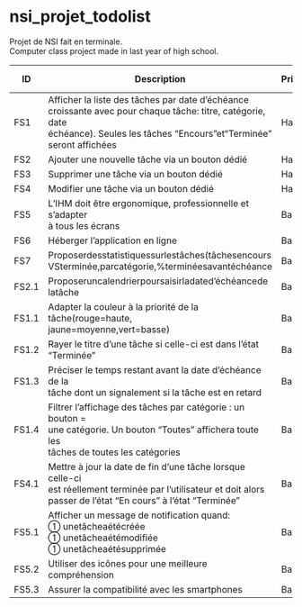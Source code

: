 # nsi_projet_todolist

Projet de NSI fait en terminale. <br>
Computer class project made in last year of high school.

| ID    | Description                                                                                                                                                                             | Priorité | Personne | Fini ? |
|-------|-----------------------------------------------------------------------------------------------------------------------------------------------------------------------------------------|----------|----------|--------|
| FS1   | Afficher la liste des tâches par date d’échéance<br>croissante avec pour chaque tâche: titre, catégorie, date<br>échéance). Seules les tâches “Encours”et“Terminée”<br>seront affichées | Haute    |          | oui    |
| FS2   | Ajouter une nouvelle tâche via un bouton dédié                                                                                                                                          | Haute    | Victor   | ui     |
| FS3   | Supprimer une tâche via un bouton dédié                                                                                                                                                 | Haute    | Victor   | ui     |
| FS4   | Modifier une tâche via un bouton dédié                                                                                                                                                  | Haute    | Victor   | ui     |
| FS5   | L’IHM doit être ergonomique, professionnelle et s’adapter<br>à tous les écrans                                                                                                          | Basse    |          | ui     |
| FS6   | Héberger l’application en ligne                                                                                                                                                         | Basse    |          |        |
| FS7   | Proposerdesstatistiquessurlestâches(tâchesencours<br>VSterminée,parcatégorie,%terminéesavantéchéance                                                                                    | Basse    |          | ui     |
| FS2.1 | Proposeruncalendrierpoursaisirladated’échéancede<br>latâche                                                                                                                             | Basse    |          | ui     |
| FS1.1 | Adapter la couleur à la priorité de la tâche(rouge=haute,<br>jaune=moyenne,vert=basse)                                                                                                  | Basse    |          | oui    |
| FS1.2 | Rayer le titre d’une tâche si celle-ci est dans l’état<br>“Terminée”                                                                                                                    | Basse    |          | ui     |
| FS1.3 | Préciser le temps restant avant la date d’échéance de la<br>tâche dont un signalement si la tâche est en retard                                                                         | Basse    |          | ui     |
| FS1.4 | Filtrer l’affichage des tâches par catégorie : un bouton =<br>une catégorie. Un bouton “Toutes” affichera toute les<br>tâches de toutes les catégories                                  | Basse    |          | ui     |
| FS4.1 | Mettre à jour la date de fin d’une tâche lorsque celle-ci<br>est réellement terminée par l’utilisateur et doit alors<br>passer de l’état “En cours” à l’état “Terminée”                 | Basse    |          | ui     |
| FS5.1 | Afficher un message de notification quand:<br> unetâcheaétécréée<br> unetâcheaétémodifiée<br> unetâcheaétésupprimée                                                                  | Basse    |          | ui     |
| FS5.2 | Utiliser des icônes pour une meilleure compréhension                                                                                                                                    | Basse    |          | un peu |
| FS5.3 | Assurer la compatibilité avec les smartphones                                                                                                                                           | Basse    |          | ui     |

